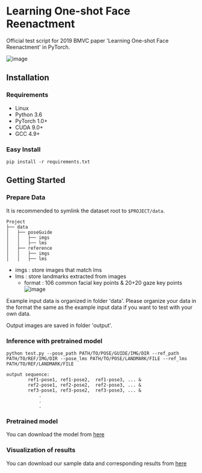 # Learning One-shot Face Reenactment
Official test script for 2019 BMVC paper 'Learning One-shot Face Reenactment' in PyTorch.

![image](https://github.com/bj80heyue/Learning_One_Shot_Face_Reenactment/pics/main.png)

## Installation

### Requirements
- Linux
- Python 3.6
- PyTorch 1.0+
- CUDA 9.0+
- GCC 4.9+

### Easy Install
```shell
pip install -r requirements.txt
```

## Getting Started

### Prepare Data
It is recommended to symlink the dataset root to `$PROJECT/data`.
```shell
Project
├── data
│   ├── poseGuide
│   │   ├── imgs
│   │   ├── lms
│   ├── reference
│   │   ├── imgs
│   │   ├── lms
```
- imgs : store images that match lms
- lms : store landmarks extracted from images
	- format : 106 common facial key points & 20+20 gaze key points
	![image](https://github.com/bj80heyue/Learning_One_Shot_Face_Reenactment/pics/lms.png)

Example input data is organized in folder 'data'. Please organize your data in the format the same as the example input data if you want to test with your own data. 

Output images are saved in folder 'output'.

### Inference with pretrained model
```
python test.py --pose_path PATH/TO/POSE/GUIDE/IMG/DIR --ref_path PATH/TO/REF/IMG/DIR --pose_lms PATH/TO/POSE/LANDMARK/FILE --ref_lms PATH/TO/REF/LANDMARK/FILE
```

```
output sequence: 
		ref1-pose1, ref1-pose2,  ref1-pose3, ... &
		ref2-pose1, ref2-pose2,  ref2-pose3, ... &
		ref3-pose1, ref3-pose2,  ref3-pose3, ... &
		    .				
		    .				
		    .					
```

### Pretrained model
You can download the model from [here](https://drive.google.com/open?id=1Wnc2TGwFQM4PdCdeSn-trI75UeGbuY_E) 

### Visualization of results
You can download our sample data and corresponding results from [here](https://drive.google.com/open?id=1Ia8YJrtYTvNRwBfcKK7iBSAf5vb8gkqw)





 
